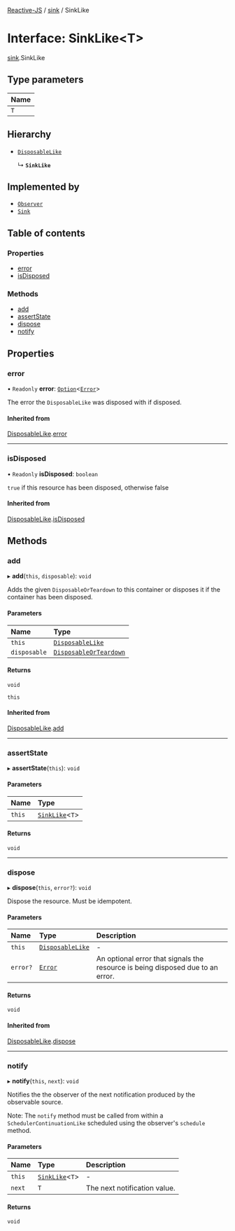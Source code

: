 [Reactive-JS](../README.md) / [sink](../modules/sink.md) / SinkLike

# Interface: SinkLike<T\>

[sink](../modules/sink.md).SinkLike

## Type parameters

| Name |
| :------ |
| `T` |

## Hierarchy

- [`DisposableLike`](disposable.DisposableLike.md)

  ↳ **`SinkLike`**

## Implemented by

- [`Observer`](../classes/observable.Observer.md)
- [`Sink`](../classes/runnable.Sink.md)

## Table of contents

### Properties

- [error](sink.SinkLike.md#error)
- [isDisposed](sink.SinkLike.md#isdisposed)

### Methods

- [add](sink.SinkLike.md#add)
- [assertState](sink.SinkLike.md#assertstate)
- [dispose](sink.SinkLike.md#dispose)
- [notify](sink.SinkLike.md#notify)

## Properties

### error

• `Readonly` **error**: [`Option`](../modules/option.md#option)<[`Error`](disposable.Error.md)\>

The error the `DisposableLike` was disposed with if disposed.

#### Inherited from

[DisposableLike](disposable.DisposableLike.md).[error](disposable.DisposableLike.md#error)

___

### isDisposed

• `Readonly` **isDisposed**: `boolean`

`true` if this resource has been disposed, otherwise false

#### Inherited from

[DisposableLike](disposable.DisposableLike.md).[isDisposed](disposable.DisposableLike.md#isdisposed)

## Methods

### add

▸ **add**(`this`, `disposable`): `void`

Adds the given `DisposableOrTeardown` to this container or disposes it if the container has been disposed.

#### Parameters

| Name | Type |
| :------ | :------ |
| `this` | [`DisposableLike`](disposable.DisposableLike.md) |
| `disposable` | [`DisposableOrTeardown`](../modules/disposable.md#disposableorteardown) |

#### Returns

`void`

`this`

#### Inherited from

[DisposableLike](disposable.DisposableLike.md).[add](disposable.DisposableLike.md#add)

___

### assertState

▸ **assertState**(`this`): `void`

#### Parameters

| Name | Type |
| :------ | :------ |
| `this` | [`SinkLike`](sink.SinkLike.md)<`T`\> |

#### Returns

`void`

___

### dispose

▸ **dispose**(`this`, `error?`): `void`

Dispose the resource. Must be idempotent.

#### Parameters

| Name | Type | Description |
| :------ | :------ | :------ |
| `this` | [`DisposableLike`](disposable.DisposableLike.md) | - |
| `error?` | [`Error`](disposable.Error.md) | An optional error that signals the resource is being disposed due to an error. |

#### Returns

`void`

#### Inherited from

[DisposableLike](disposable.DisposableLike.md).[dispose](disposable.DisposableLike.md#dispose)

___

### notify

▸ **notify**(`this`, `next`): `void`

Notifies the the observer of the next notification produced by the observable source.

Note: The `notify` method must be called from within a `SchedulerContinuationLike`
scheduled using the observer's `schedule` method.

#### Parameters

| Name | Type | Description |
| :------ | :------ | :------ |
| `this` | [`SinkLike`](sink.SinkLike.md)<`T`\> | - |
| `next` | `T` | The next notification value. |

#### Returns

`void`
